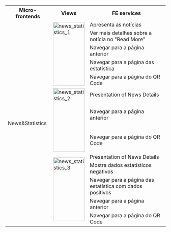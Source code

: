 
<table>
  <tr>
    <th>Micro-frontends</th>
    <th>Views</th>
    <th>FE services</th>
  </tr>
  <tr>
    <td rowspan="13">News&Statistics</td>
    <td rowspan="5"><img src="../image/News&Statistics_1.png" alt="news_statistics_1" width="100" height="200"></td>
    <td>Apresenta as notícias</td>
  </tr>
  <tr>
    <td>Ver mais detalhes sobre a notícia no "Read More"</td>
  </tr>
  <tr>
    <td>Navegar para a página anterior</td>
  </tr>
  <tr>
    <td>Navegar para a página das estatística</td>
  </tr>
  <tr>
    <td>Navegar para a página do QR Code</td>
  </tr>
    <td rowspan="3"><img src="../image/News&Statistics_2.png" alt="news_statistics_2" width="100" height="200"></td>
    <td>Presentation of News Details</td>
  </tr>
  <tr>
    <td>Navegar para a página anterior</td>
  </tr>
  <tr>
    <td>Navegar para a página do QR Code</td>
  </tr>
   </tr>
    <td rowspan="5"><img src="../image/News&Statistics_3.png" alt="news_statistics_3" width="100" height="200"></td>
    <td>Presentation of News Details</td>
  </tr>
  <tr>
    <td>Mostra dados estatísticos negativos</td>
  </tr>
  <tr>
    <td>Navegar para a página das estatística com dados positivos</td>
  </tr>
  <tr>
    <td>Navegar para a página anterior</td>
  </tr>
  <tr>
    <td>Navegar para a página do QR Code</td>
  </tr>
  
</table>
